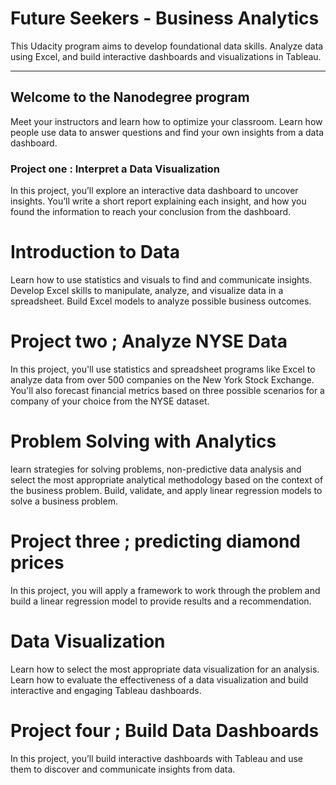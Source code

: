 

# Future Seekers - Business Analytics



This Udacity program aims to develop foundational data skills. Analyze data using Excel, and build interactive dashboards and visualizations in Tableau.



---------------




## Welcome to the Nanodegree program 


Meet your instructors and learn how to optimize your classroom. Learn how people use data to answer questions and find your own insights from a data dashboard.



### Project one : Interpret a Data Visualization


In this project, you’ll explore an interactive data dashboard to uncover insights. You’ll write a short report explaining each insight, and how you found the information to reach your conclusion from the dashboard.




# Introduction to Data


Learn how to use statistics and visuals to find and communicate insights. Develop Excel skills to manipulate, analyze, and visualize data in a spreadsheet. Build Excel models to analyze possible business outcomes. 



# Project two ; Analyze NYSE Data


In this project, you'll use statistics and spreadsheet programs like Excel to analyze data from over 500 companies on the New York Stock Exchange. You'll also forecast financial metrics based on three possible scenarios for a company of your choice from the NYSE dataset.




# Problem Solving with Analytics


learn strategies for solving problems, non-predictive data analysis and select the most appropriate analytical methodology based on the context of the business problem. Build, validate, and apply linear regression models to solve a business problem.


# Project three ; predicting diamond prices


In this project, you will apply a framework to work through the problem and build a linear regression model to provide results and a recommendation. 




# Data Visualization


Learn how to select the most appropriate data visualization for an analysis. Learn how to evaluate the effectiveness of a data visualization and build interactive and engaging Tableau dashboards.



 # Project four ; Build Data Dashboards
 
 
 In this project, you’ll build interactive dashboards with Tableau and use them to discover and communicate insights from data.








